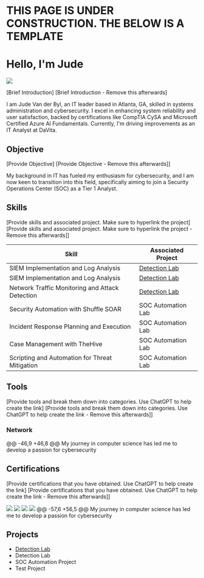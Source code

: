 
# THIS PAGE IS UNDER CONSTRUCTION. THE BELOW IS A TEMPLATE
# Hello, I'm Jude
<a href="[https://linkedin.com](https://www.linkedin.com/in/judevdbyl/)"><img src="https://img.shields.io/badge/-LinkedIn-0072b1?&style=for-the-badge&logo=linkedin&logoColor=white" /></a>

[Brief Introduction]
[Brief Introduction - Remove this afterwards]

I am Jude Van der Byl, an IT leader based in Atlanta, GA, skilled in systems administration and cybersecurity. I excel in enhancing system reliability and user satisfaction, backed by certifications like CompTIA CySA and Microsoft Certified Azure AI Fundamentals. Currently, I'm driving improvements as an IT Analyst at DaVita.

## Objective
[Provide Objective]
[Provide Objective - Remove this afterwards]]

My background in IT has fueled my enthusiasm for cybersecurity, and I am now keen to transition into this field, specifically aiming to join a Security Operations Center (SOC) as a Tier 1 Analyst.

## Skills
[Provide skills and associated project. Make sure to hyperlink the project]
[Provide skills and associated project. Make sure to hyperlink the project - Remove this afterwards]]

| Skill                                         | Associated Project         |
|-----------------------------------------------|----------------------------|
| SIEM Implementation and Log Analysis          | <a href="https://github.com/Test-MyDFIR/Detection-Lab/tree/main">Detection Lab</a>|
| SIEM Implementation and Log Analysis          | <a href="https://google.com">Detection Lab</a>|
| Network Traffic Monitoring and Attack Detection | <a href="https://google.com">Detection Lab</a>|
| Security Automation with Shuffle SOAR         | SOC Automation Lab|
| Incident Response Planning and Execution      | SOC Automation Lab|
| Case Management with TheHive                  | SOC Automation Lab|
| Scripting and Automation for Threat Mitigation | SOC Automation Lab|

## Tools
[Provide tools and break them down into categories. Use ChatGPT to help create the link]
[Provide tools and break them down into categories. Use ChatGPT to help create the link - Remove this afterwards]]

### Network
<div>
@@ -46,9 +46,8 @@ My journey in computer science has led me to develop a passion for cybersecurity
</div>

## Certifications
[Provide certifications that you have obtained. Use ChatGPT to help create the link]
[Provide certifications that you have obtained. Use ChatGPT to help create the link - Remove this afterwards]]
<div>
<img src="https://img.shields.io/badge/-CISSP-0052CC?style=for-the-badge&logo=ISC2&logoColor=white" />
<img src="https://img.shields.io/badge/-Security%2B-FF0000?&style=for-the-badge&logo=CompTIA&logoColor=white" />
<img src="https://img.shields.io/badge/-Network%2B-007ACC?&style=for-the-badge&logo=CompTIA&logoColor=white" />
<img src="https://img.shields.io/badge/-A%2B-4D4D4D?&style=for-the-badge&logo=CompTIA&logoColor=white" />
@@ -57,6 +56,5 @@ My journey in computer science has led me to develop a passion for cybersecurity
</div>

## Projects
- <a href="https://github.com/Test-MyDFIR/Detection-Lab/tree/main">Detection Lab</a>
- Detection Lab
- SOC Automation Project
- Test Project
